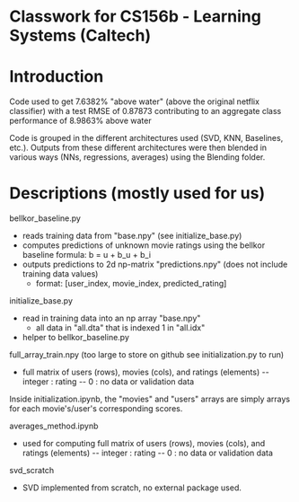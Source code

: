 Classwork for CS156b - Learning Systems (Caltech)
====================================================================

Introduction
===================================================================
Code used to get 7.6382% "above water" (above the original netflix classifier) with a test RMSE of 0.87873 contributing to an aggregate class performance of 8.9863% above water

Code is grouped in the different architectures used (SVD, KNN, Baselines, etc.). Outputs from these different architectures were then blended in various ways (NNs, regressions, averages) using the Blending folder. 

Descriptions (mostly used for us)
====================================================================

bellkor_baseline.py
  - reads training data from "base.npy" (see initialize_base.py)
  - computes predictions of unknown movie ratings using the bellkor baseline formula: b = u + b_u + b_i
  - outputs predictions to 2d np-matrix "predictions.npy" (does not include training data values)
      - format: [user_index, movie_index, predicted_rating]

initialize_base.py
  - read in training data into an np array "base.npy"
      - all data in "all.dta" that is indexed 1 in "all.idx"
  - helper to bellkor_baseline.py

full_array_train.npy (too large to store on github see initialization.py to run) 
  - full matrix of users (rows), movies (cols), and ratings (elements)
      -- integer : rating
      -- 0 : no data or validation data

Inside initialization.ipynb, the "movies" and "users" arrays are simply arrays for each movie's/user's corresponding scores.  

averages_method.ipynb
  - used for computing full matrix of users (rows), movies (cols), and ratings (elements)
      -- integer : rating
      -- 0 : no data or validation data
  
svd_scratch
  - SVD implemented from scratch, no external package used.
